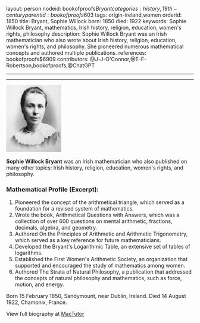 layout: person
nodeid: bookofproofs$Bryant
categories: history,19th-century
parentid: bookofproofs$603
tags: origin-ireland,women
orderid: 1850
title: Bryant, Sophie Willock
born: 1850
died: 1922
keywords: Sophie Willock Bryant, mathematics, Irish history, religion, education, women's rights, philosophy
description: Sophie Willock Bryant was an Irish mathematician who also wrote about Irish history, religion, education, women's rights, and philosophy. She pioneered numerous mathematical concepts and authored multiple publications.
references: bookofproofs$6909
contributors: @J-J-O'Connor,@E-F-Robertson,bookofproofs,@ChatGPT

---



---

![Bryant.jpg](https://github.com/bookofproofs/bookofproofs.github.io/blob/main/_sources/_assets/images/portraits/Bryant.jpg?raw=true)

**Sophie Willock Bryant** was an Irish mathematician who also published on many other topics: Irish history, religion, education, women's rights, and philosophy.

### Mathematical Profile (Excerpt):
1. Pioneered the concept of the arithmetical triangle, which served as a foundation for a revised system of mathematics.
2. Wrote the book, Arithmetical Questions with Answers, which was a collection of over 600 questions on mental arithmetic, fractions, decimals, algebra, and geometry.
3. Authored On the Principles of Arithmetic and Arithmetic Trigonometry, which served as a key reference for future mathematicians.
4. Developed the Bryant's Logarithmic Table, an extensive set of tables of logarithms. 
5. Established the First Women's Arithmetic Society, an organization that supported and encouraged the study of mathematics among women. 
6. Authored The Strata of Natural Philosophy, a publication that addressed the concepts of natural philosophy and mathematics, such as force, motion, and energy.

Born 15 February 1850, Sandymount, near Dublin, Ireland. Died 14 August 1922, Chamonix, France.

View full biography at [MacTutor](https://mathshistory.st-andrews.ac.uk/Biographies/Bryant/)
